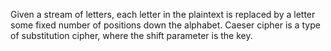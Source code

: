 Given a stream of letters, each letter in the plaintext is replaced by a letter some fixed number of positions down the alphabet. Caeser cipher is a type of substitution cipher, where the shift parameter is the key.
